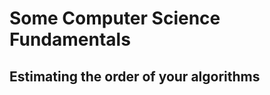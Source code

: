 Some Computer Science Fundamentals
===================================

Estimating the order of your algorithms
---------------------------------------
